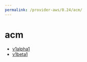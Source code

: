 ```yaml
---
permalink: /provider-aws/0.24/acm/
---
```


# acm



* [v1alpha1](v1alpha1/index.md)
* [v1beta1](v1beta1/index.md)